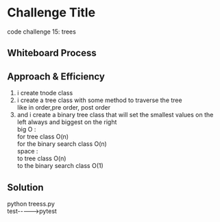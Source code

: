 # Challenge Title
code challenge 15: trees<br>

## Whiteboard Process


## Approach & Efficiency
1. i create tnode class <br>
2. i create a tree class with some method to traverse the tree <br>
like in order,pre order, post order<br>
3. and i create a binary tree class that will set the smallest values on the left always and biggest on the right <br>
big O :<br>
for tree class O(n) <br>
for the binary search class O(n) <br>
space :<br>
to tree class O(n) <br>
to the binary search class O(1)<br>


## Solution
python treess.py<br>
test----->pytest<br>